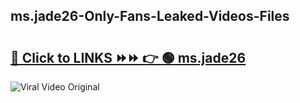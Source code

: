 
 ## ms.jade26-Only-Fans-Leaked-Videos-Files

# <h2><a href="https://mediaupload.pro?ms.jade26">🔗 Click to LINKS ⏩⏩ 👉 🟢 ms.jade26 </a></h2>

<a href="https://mediaupload.pro?ms.jade26" rel="nofollow" data-target="animated-image.originalLink"><img src="https://i.ibb.co.com/xMMVF88/686577567.gif" alt="Viral Video Original" style="max-width: 100%; display: inline-block;" data-target="animated-image.originalImage"></a>